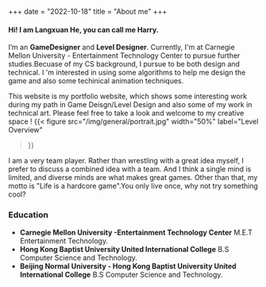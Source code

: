 +++
date = "2022-10-18"
title = "About me"
+++

#### Hi! I am Langxuan He, you can call me **Harry**.
I’m an **GameDesigner** and  **Level Designer**. Currently, I'm at Carnegie Mellon University - Entertainment Technology Center to pursue further studies.Becuase of my CS background, I pursue to be both design and technical. I 'm interested in using some algorithms to help me design the game and also some techinical animation techniques.

This website is my portfolio website, which shows some interesting work during my path in Game Deisgn/Level Design and also some of my work in technical art. Please feel free to take a look and welcome to my creative space !
{{< figure
  src="/img/general/portrait.jpg"
  width="50%"
  label="Level Overview"
>}}

I am a very team player. Rather than wrestling with a great idea myself, I prefer to discuss a combined idea with a team. And I think a single mind is limited, and diverse minds are what makes great games. Other than that, my motto is "Life is a hardcore game".You only live once, why not try something cool?

### Education

* **Carnegie Mellon University -Entertainment Technology Center** 
M.E.T Entertainment Technology.
* **Hong Kong Baptist University United International College** 
B.S Computer Science and Technology.
* **Beijing Normal University - Hong Kong Baptist University United International College** 
B.S Computer Science and Technology.




